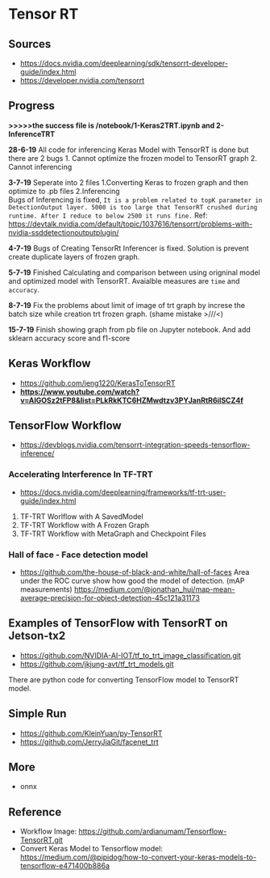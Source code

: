 # Tensor RT
## Sources
- https://docs.nvidia.com/deeplearning/sdk/tensorrt-developer-guide/index.html
- https://developer.nvidia.com/tensorrt

## Progress
**>>>>>the success file is /notebook/1-Keras2TRT.ipynb and 2-InferenceTRT**<br>

**28-6-19** All code for inferencing Keras Model with TensorRT is done but there are 2 bugs
	1. Cannot optimize the frozen model to TensorRT graph
	2. Cannot inferencing

**3-7-19** Seperate into 2 files 
	1.Converting Keras to frozen graph and then optimize to .pb files
	2.Inferencing<br>
	Bugs of Inferencing is fixed, `It is a problem related to topK parameter in DetectionOutput layer. 5000 is too large that TensorRT crushed during runtime. After I reduce to below 2500 it runs fine.` Ref: https://devtalk.nvidia.com/default/topic/1037616/tensorrt/problems-with-nvidia-ssddetectionoutputplugin/

**4-7-19** Bugs of Creating TensorRt Inferencer is fixed. Solution is prevent create duplicate layers of frozen graph. 

**5-7-19** Finished Calculating and comparison between using origninal model and optimized model with TensorRT. Avaialble measures are `time` and `accuracy`.

**8-7-19** Fix the problems about limit of image of trt graph by increse the batch size while creation trt frozen graph. (shame mistake >///<)

**15-7-19** Finish showing graph from pb file on Jupyter notebook. And add sklearn accuracy score and f1-score

## Keras Workflow
- https://github.com/jeng1220/KerasToTensorRT
- **https://www.youtube.com/watch?v=AIGOSz2tFP8&list=PLkRkKTC6HZMwdtzv3PYJanRtR6ilSCZ4f**

## TensorFlow Workflow
- https://devblogs.nvidia.com/tensorrt-integration-speeds-tensorflow-inference/

### Accelerating Interference In TF-TRT
- https://docs.nvidia.com/deeplearning/frameworks/tf-trt-user-guide/index.html

1. TF-TRT Worlflow with A SavedModel
2. TF-TRT Workflow with A Frozen Graph
3. TF-TRT Workflow with MetaGraph and Checkpoint Files

### Hall of face - Face detection model
- https://github.com/the-house-of-black-and-white/hall-of-faces
Area under the ROC curve show how good the model of detection.
(mAP measurements) https://medium.com/@jonathan_hui/map-mean-average-precision-for-object-detection-45c121a31173

## Examples of TensorFlow with TensorRT on Jetson-tx2
- https://github.com/NVIDIA-AI-IOT/tf_to_trt_image_classification.git
- https://github.com/jkjung-avt/tf_trt_models.git

There are python code for converting TensorFlow model to TensorRT model. 

## Simple Run
- https://github.com/KleinYuan/py-TensorRT
- https://github.com/JerryJiaGit/facenet_trt

## More
- onnx

## Reference
- Workflow Image: https://github.com/ardianumam/Tensorflow-TensorRT.git
- Convert Keras Model to Tensorflow model: https://medium.com/@pipidog/how-to-convert-your-keras-models-to-tensorflow-e471400b886a
